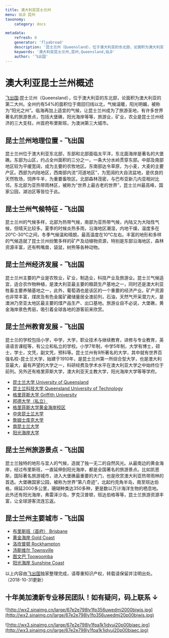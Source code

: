 ```yaml
---
title: 澳大利亚昆士兰州
menu: QLD 昆州
taxonomy:
    category: docs

metadata:
    refresh: 0
    generator: 'flyabroad'
    description: '昆士兰州（Queensland），位于澳大利亚的东北部，论面积为澳大利亚的第二大州，人口则排名全澳第三。据2007年12月统计，昆士兰人口已突破438万人，占全国总人口的20%。'
    keywords: '澳大利亚昆士兰州,昆州,Queensland,QLD'
    author: '飞出国'
---
```


# 澳大利亚昆士兰州概述

[飞出国](/home):昆士兰州（Queensland），位于澳大利亚的东北部，论面积为澳大利亚的第二大州。全州约有54%的面积位于南回归线以北，气候温暖，阳光明媚，被称为“阳光之州”。临海再加上适宜的气候，让昆士兰州成为了旅游圣地，有许多世界著名的旅游景点，包括大堡礁，阳光海岸等等，旅游业，矿业，农业是昆士兰州经济的三大支柱，州首府布里斯班，为澳洲第三大城市。

## 昆士兰州地理位置 - 飞出国

昆士兰州位于澳大利亚东北部，东部和北部面临太平洋，东北面海岸是著名的大堡礁。东部为山区，约占全州面积的三分之一，一条大分水岭贯穿东部。中部及南部地区较为平缓宽阔，成为主要的农牧地区。东南部达令草原，为小麦，大麦的主要产区。西部为内陆地区，西南部内流“河道地区”，为宽阔的大自流盆地，是优良的天然牧场，饲养牛羊，为重要畜牧区。北部森林茂密，与巴布亚新几内亚相对比邻。东北部为亚热带雨林区，被称为“世界上最古老的世界”，昆士兰州最高峰，国家公园，湖泊区等皆位于此。

## 昆士兰州气候特征 - 飞出国

昆士兰州的气候多样，北部为热带气候，南部为亚热带气候，内陆又为大陆性气候，但晴天比较多。夏季的时候炎热多雨，沿海地区潮湿，内地干燥，温度多在20℃-30℃之间，冬季气候温和晴朗，最高温度在10℃左右。丰富的地形和多样的气候造就了昆士兰州纷繁多样的矿产及动植物资源，特别是东部沿海地区，森林资源丰富，还有鸭嘴兽，袋鼠，树熊等各种动物。

## 昆士兰州经济发展 - 飞出国

昆士兰州主要的产业是农牧业，矿业，制造业，科技产业及旅游业。昆士兰气候适宜，适合农作物种植，是澳大利亚最主要的粮蔬生产基地之一，同时还是澳大利亚牲畜主要养殖基地之一，此外，葡萄酒也是该区的一个重要的经济产业。矿产资源也非常丰富，煤炭及有色金属矿藏储量居全澳前列，石油，天然气开采潜力大，是澳洲乃至亚太地区最主要的煤产品生产、出口基地。旅游业自不必说，大堡礁，黄金海岸景色秀丽，吸引着全球各地的游客前来欣赏。

## 昆士兰州教育发展 - 飞出国

昆士兰的学校包括小学，中学，大学，职业技术与继续教育，进修与专业教育，英语语言课程等，有公立和私立的学校。小学7年制，中学5年制，大学有博士，硕士，学士，文凭，副文凭，预科等。昆士兰州有9所著名的大学，其中就有世界百强名校-昆士兰大学，始建于1910年，是昆士兰州第一所综合型大学，也是澳大利亚最大，最有声望的大学之一，科研经费及学术水平在澳大利亚大学之中始终位于前列。另外还有格里菲斯大学，澳大利亚天主教大学，阳光海岸大学等等学府。

- [昆士兰大学 University of Queensland ](uq)
- [昆士兰科技大学 Queensland University of Technology](qut)
- [格里菲斯大学 Griffith University ](gu)
- [邦德大学（私立）](bu)
- [格里菲斯大学黄金海岸校区](gu)
- [中央昆士兰大学](cqu)
- [詹姆士库克大学](jcu)
- [南昆士兰大学](usq)
- [阳光海岸大学](usc)

## 昆士兰州旅游景点 - 飞出国

昆士兰独特的地形与宜人的气候，造就了独一无二的自然风光。从最南边的黄金海岸，经过布里斯班，一直延伸到阳光海岸，都是全国著名的旅游景点。比如凯恩斯，国际著名旅游城市，进入大堡礁最重要的大门，也是欣赏澳大利亚热带雨林的首选。大堡礁国家公园，被称为世界“第八奇迹”，北起约克角半岛，南至班达伯格，绵延2000多公里，珊瑚种类达350多种，更是数以万计海洋生物的栖息地。此外还有阳光海岸，弗雷泽沙岛，罗克汉普顿，班达伯格等等，昆士兰旅游资源丰富，让全球游客流连忘返。

## 昆士兰州主要城市 - 飞出国

- [布里斯班（首府） 	Brisbane](brisbane)
- [黄金海岸 	Gold Coast](goldcoast)
- [洛坎普顿 	Rockhampton](rockhampton)
- [汤斯维尔 	Townsville](townsville)
- [图文巴 	Toowoomba](toowoomba)
- [阳光海岸 	Sunshine Coast](sunshine)

以上内容由[飞出国](http://www.flyabroad.hk/)独家整理完成，请尊重知识产权，转载请保留并注明出处。（2018-10-31更新）

## 十年美加澳新专业移民团队！如有疑问，码上联系 ↓ ##

![http://wx2.sinaimg.cn/large/67e2e798ly1fp356uwedmj2000bjwis.jpg](http://wx2.sinaimg.cn/large/67e2e798ly1fp356uwedmj20p00bjwis.jpg)

![http://wx3.sinaimg.cn/large/67e2e798ly1fpa1k1idyuj20p00bjaec.jpg](http://wx3.sinaimg.cn/large/67e2e798ly1fpa1k1idyuj20p00bjaec.jpg)